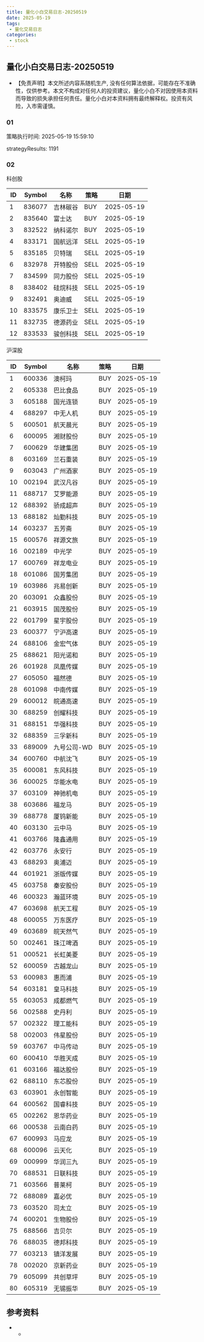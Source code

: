 ```yaml
---
title: 量化小白交易日志-20250519
date: 2025-05-19
tags:
 - 量化交易日志
categories: 
 - stock
---
```


## 量化小白交易日志-20250519

- 【免责声明】本文所述内容系随机生产, 没有任何算法依据，可能存在不准确性，仅供参考。本文不构成对任何人的投资建议，量化小白不对因使用本资料而导致的损失承担任何责任。量化小白对本资料拥有最终解释权。投资有风险，入市需谨慎。

### 01

策略执行时间: 2025-05-19 15:59:10

strategyResults: 1191

### 02

科创股

|ID|Symbol|名称|策略|日期|
| ---- | ---- | ---- | ---- | ---- |
|1|836077|吉林碳谷|BUY|2025-05-19|
|2|835640|富士达|BUY|2025-05-19|
|3|832522|纳科诺尔|BUY|2025-05-19|
|4|833171|国航远洋|SELL|2025-05-19|
|5|835185|贝特瑞|SELL|2025-05-19|
|6|832978|开特股份|SELL|2025-05-19|
|7|834599|同力股份|SELL|2025-05-19|
|8|838402|硅烷科技|SELL|2025-05-19|
|9|832491|奥迪威|SELL|2025-05-19|
|10|833575|康乐卫士|SELL|2025-05-19|
|11|832735|德源药业|SELL|2025-05-19|
|12|833533|骏创科技|SELL|2025-05-19|

沪深股

|ID|Symbol|名称|策略|日期|
| ---- | ---- | ---- | ---- | ---- |
|1|600336|澳柯玛|BUY|2025-05-19|
|2|605338|巴比食品|BUY|2025-05-19|
|3|605188|国光连锁|BUY|2025-05-19|
|4|688297|中无人机|BUY|2025-05-19|
|5|600501|航天晨光|BUY|2025-05-19|
|6|600095|湘财股份|BUY|2025-05-19|
|7|600629|华建集团|BUY|2025-05-19|
|8|603169|兰石重装|BUY|2025-05-19|
|9|603043|广州酒家|BUY|2025-05-19|
|10|002194|武汉凡谷|BUY|2025-05-19|
|11|688717|艾罗能源|BUY|2025-05-19|
|12|688392|骄成超声|BUY|2025-05-19|
|13|688182|灿勤科技|BUY|2025-05-19|
|14|603237|五芳斋|BUY|2025-05-19|
|15|600576|祥源文旅|BUY|2025-05-19|
|16|002189|中光学|BUY|2025-05-19|
|17|600769|祥龙电业|BUY|2025-05-19|
|18|601086|国芳集团|BUY|2025-05-19|
|19|603986|兆易创新|BUY|2025-05-19|
|20|603091|众鑫股份|BUY|2025-05-19|
|21|603915|国茂股份|BUY|2025-05-19|
|22|601799|星宇股份|BUY|2025-05-19|
|23|600377|宁沪高速|BUY|2025-05-19|
|24|688106|金宏气体|BUY|2025-05-19|
|25|688621|阳光诺和|BUY|2025-05-19|
|26|601928|凤凰传媒|BUY|2025-05-19|
|27|605050|福然德|BUY|2025-05-19|
|28|601098|中南传媒|BUY|2025-05-19|
|29|600012|皖通高速|BUY|2025-05-19|
|30|688259|创耀科技|BUY|2025-05-19|
|31|688151|华强科技|BUY|2025-05-19|
|32|688359|三孚新科|BUY|2025-05-19|
|33|689009|九号公司-WD|BUY|2025-05-19|
|34|600760|中航沈飞|BUY|2025-05-19|
|35|600081|东风科技|BUY|2025-05-19|
|36|600025|华能水电|BUY|2025-05-19|
|37|603109|神驰机电|BUY|2025-05-19|
|38|603686|福龙马|BUY|2025-05-19|
|39|688778|厦钨新能|BUY|2025-05-19|
|40|603130|云中马|BUY|2025-05-19|
|41|603766|隆鑫通用|BUY|2025-05-19|
|42|603776|永安行|BUY|2025-05-19|
|43|688293|奥浦迈|BUY|2025-05-19|
|44|601921|浙版传媒|BUY|2025-05-19|
|45|603758|秦安股份|BUY|2025-05-19|
|46|600323|瀚蓝环境|BUY|2025-05-19|
|47|603698|航天工程|BUY|2025-05-19|
|48|600055|万东医疗|BUY|2025-05-19|
|49|603689|皖天然气|BUY|2025-05-19|
|50|002461|珠江啤酒|BUY|2025-05-19|
|51|000521|长虹美菱|BUY|2025-05-19|
|52|600059|古越龙山|BUY|2025-05-19|
|53|600983|惠而浦|BUY|2025-05-19|
|54|603181|皇马科技|BUY|2025-05-19|
|55|603053|成都燃气|BUY|2025-05-19|
|56|002588|史丹利|BUY|2025-05-19|
|57|002322|理工能科|BUY|2025-05-19|
|58|002003|伟星股份|BUY|2025-05-19|
|59|603767|中马传动|BUY|2025-05-19|
|60|600410|华胜天成|BUY|2025-05-19|
|61|603166|福达股份|BUY|2025-05-19|
|62|688110|东芯股份|BUY|2025-05-19|
|63|603901|永创智能|BUY|2025-05-19|
|64|600562|国睿科技|BUY|2025-05-19|
|65|002262|恩华药业|BUY|2025-05-19|
|66|000538|云南白药|BUY|2025-05-19|
|67|600993|马应龙|BUY|2025-05-19|
|68|600096|云天化|BUY|2025-05-19|
|69|000999|华润三九|BUY|2025-05-19|
|70|688531|日联科技|BUY|2025-05-19|
|71|603566|普莱柯|BUY|2025-05-19|
|72|688089|嘉必优|BUY|2025-05-19|
|73|603520|司太立|BUY|2025-05-19|
|74|600201|生物股份|BUY|2025-05-19|
|75|688566|吉贝尔|BUY|2025-05-19|
|76|688035|德邦科技|BUY|2025-05-19|
|77|603213|镇洋发展|BUY|2025-05-19|
|78|002020|京新药业|BUY|2025-05-19|
|79|605099|共创草坪|BUY|2025-05-19|
|80|605319|无锡振华|BUY|2025-05-19|

## 参考资料

- -